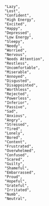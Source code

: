            "Lazy",
            "Lost",
            "Confident",
            "High Energy",
            "Excited",
            "Happy",
            "Depressed",
            "Low Energy",
            "Sleepy",
            "Needy",
            "Worried",
            "Nervous",
            "Needs Attention",
            "Restless",
            "Uncomfortable",
            "Miserable",
            "Annoyed",
            "Disgusted",
            "Disappointed",
            "Worthless",
            "Rejected",
            "Powerless",
            "Inferior",
            "Passive",
            "Sad",
            "Anxious",
            "Angry",
            "Stressed",
            "Tired",
            "Lonely",
            "Bored",
            "Content",
            "Frustrated",
            "Overwhelmed",
            "Confused",
            "Scared",
            "Guilty",
            "Shameful",
            "Embarrassed",
            "Proud",
            "Hopeful",
            "Grateful",
            "Irritated",
            "Numb",
            "Neutral",